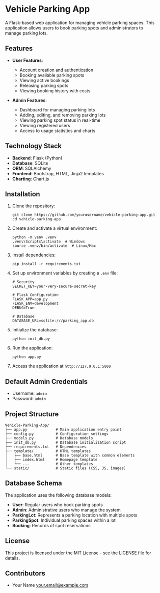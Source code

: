 # Vehicle Parking App

A Flask-based web application for managing vehicle parking spaces. This application allows users to book parking spots and administrators to manage parking lots.

## Features

- **User Features**:
  - Account creation and authentication
  - Booking available parking spots 
  - Viewing active bookings
  - Releasing parking spots
  - Viewing booking history with costs

- **Admin Features**:
  - Dashboard for managing parking lots
  - Adding, editing, and removing parking lots
  - Viewing parking spot status in real-time
  - Viewing registered users
  - Access to usage statistics and charts

## Technology Stack

- **Backend**: Flask (Python)
- **Database**: SQLite
- **ORM**: SQLAlchemy
- **Frontend**: Bootstrap, HTML, Jinja2 templates
- **Charting**: Chart.js

## Installation

1. Clone the repository:
   ```
   git clone https://github.com/yourusername/vehicle-parking-app.git
   cd vehicle-parking-app
   ```

2. Create and activate a virtual environment:
   ```
   python -m venv .venv
   .venv\Scripts\activate  # Windows
   source .venv/bin/activate  # Linux/Mac
   ```

3. Install dependencies:
   ```
   pip install -r requirements.txt
   ```

4. Set up environment variables by creating a `.env` file:
   ```
   # Security
   SECRET_KEY=your-very-secure-secret-key

   # Flask Configuration
   FLASK_APP=app.py
   FLASK_ENV=development
   DEBUG=True

   # Database
   DATABASE_URL=sqlite:///parking_app.db
   ```

5. Initialize the database:
   ```
   python init_db.py
   ```

6. Run the application:
   ```
   python app.py
   ```

7. Access the application at `http://127.0.0.1:5000`

## Default Admin Credentials

- Username: `admin`
- Password: `admin`

## Project Structure

```
Vehicle-Parking-App/
├── app.py             # Main application entry point
├── config.py          # Configuration settings
├── models.py          # Database models
├── init_db.py         # Database initialization script
├── requirements.txt   # Dependencies
├── template/          # HTML templates
│   ├── base.html      # Base template with common elements
│   ├── index.html     # Homepage template
│   └── ...            # Other templates
└── static/            # Static files (CSS, JS, images)
```

## Database Schema

The application uses the following database models:

- **User**: Regular users who book parking spots
- **Admin**: Administrative users who manage the system
- **ParkingLot**: Represents a parking location with multiple spots
- **ParkingSpot**: Individual parking spaces within a lot
- **Booking**: Records of spot reservations

## License

This project is licensed under the MIT License - see the LICENSE file for details.

## Contributors

- Your Name <your.email@example.com>